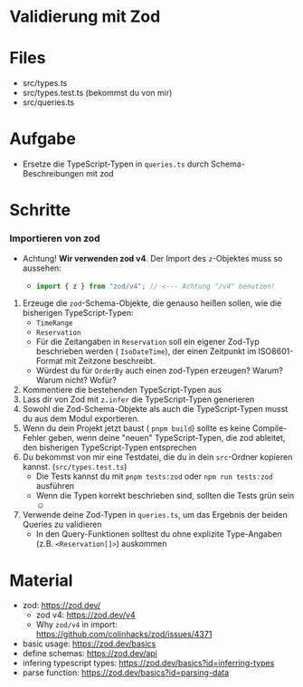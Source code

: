 # Validierung mit Zod

# Files

- src/types.ts
- src/types.test.ts (bekommst du von mir)
- src/queries.ts

# Aufgabe

* Ersetze die TypeScript-Typen in `queries.ts` durch Schema-Beschreibungen mit zod

# Schritte

### Importieren von zod

* Achtung! **Wir verwenden zod v4**. Der Import des `z`-Objektes muss so aussehen:
    * ```typescript
      import { z } from "zod/v4"; // <--- Achtung "/v4" benutzen!
      ```

1. Erzeuge die `zod`-Schema-Objekte, die genauso heißen sollen, wie die bisherigen TypeScript-Typen:
    - `TimeRange`
    - `Reservation`
    - Für die Zeitangaben in `Reservation` soll ein eigener Zod-Typ beschrieben werden (
      `IsoDateTime`), der einen Zeitpunkt im ISO8601-Format mit Zeitzone beschreibt.
    - Würdest du für `OrderBy` auch einen zod-Typen erzeugen? Warum? Warum nicht? Wofür?
2. Kommentiere die bestehenden TypeScript-Typen aus
3. Lass dir von Zod mit `z.infer` die TypeScript-Typen generieren
4. Sowohl die Zod-Schema-Objekte als auch die TypeScript-Typen musst du aus dem Modul exportieren.
5. Wenn du dein Projekt jetzt baust (
   `pnpm build`) sollte es keine Compile-Fehler geben, wenn deine "neuen" TypeScript-Typen, die zod ableitet, den bisherigen TypeScript-Typen entsprechen
6. Du bekommst von mir eine Testdatei, die du in dein `src`-Ordner kopieren kannst. (`src/types.test.ts`)
    - Die Tests kannst du mit `pnpm tests:zod` oder `npm run tests:zod` ausführen
    - Wenn die Typen korrekt beschrieben sind, sollten die Tests grün sein ☺️
7. Verwende deine Zod-Typen in `queries.ts`, um das Ergebnis der beiden Queries zu validieren
    - In den Query-Funktionen solltest du ohne explizite Type-Angaben (z.B. `<Reservation[]>`) auskommen

# Material

- zod: https://zod.dev/
    - zod v4: https://zod.dev/v4
    - Why `zod/v4` in import: https://github.com/colinhacks/zod/issues/4371
- basic usage: https://zod.dev/basics
- define schemas: https://zod.dev/api
- infering typescript types: https://zod.dev/basics?id=inferring-types
- parse function: https://zod.dev/basics?id=parsing-data
